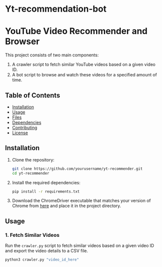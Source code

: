 # Yt-recommendation-bot

# YouTube Video Recommender and Browser

This project consists of two main components:
1. A crawler script to fetch similar YouTube videos based on a given video ID.
2. A bot script to browse and watch these videos for a specified amount of time.

## Table of Contents

- [Installation](#installation)
- [Usage](#usage)
- [Files](#files)
- [Dependencies](#dependencies)
- [Contributing](#contributing)
- [License](#license)

## Installation

1. Clone the repository:

    ```bash
    git clone https://github.com/yourusername/yt-recommender.git
    cd yt-recommender
    ```

2. Install the required dependencies:

    ```bash
    pip install -r requirements.txt
    ```

3. Download the ChromeDriver executable that matches your version of Chrome from [here](https://sites.google.com/a/chromium.org/chromedriver/downloads) and place it in the project directory.

## Usage

### 1. Fetch Similar Videos

Run the `crawler.py` script to fetch similar videos based on a given video ID and export the video details to a CSV file.

```bash
python3 crawler.py "video_id_here"
